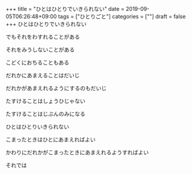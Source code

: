+++
title = "ひとはひとりでいきられない"
date = 2019-09-05T06:26:48+09:00
tags = ["ひとりごと"]
categories = [""]
draft = false
+++
ひとはひとりでいきられない

でもそれをわすれることがある

それをみうしないことがある

こどくにおちることもある

だれかにあまえることはだいじ

だれかがあまえれるようにするのもだいじ

たすけることはしょうひじゃない

たすけることはじぶんのみになる

ひとはひとりいきられない

こまったときはひとにあまえればよい

かわりにだれかがこまったときにあまえれるようすればよい

それでは

